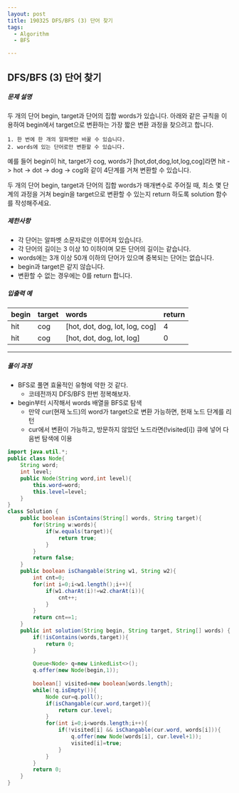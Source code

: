```yaml
---
layout: post
title: 190325 DFS/BFS (3) 단어 찾기
tags:
  - Algorithm
  - BFS

---
```


## DFS/BFS (3) 단어 찾기

##### 문제 설명

두 개의 단어 begin, target과 단어의 집합 words가 있습니다. 아래와 같은 규칙을 이용하여 begin에서 target으로 변환하는 가장 짧은 변환 과정을 찾으려고 합니다.

```
1. 한 번에 한 개의 알파벳만 바꿀 수 있습니다.
2. words에 있는 단어로만 변환할 수 있습니다.
```

예를 들어 begin이 hit, target가 cog, words가 [hot,dot,dog,lot,log,cog]라면 hit -> hot -> dot -> dog -> cog와 같이 4단계를 거쳐 변환할 수 있습니다.

두 개의 단어 begin, target과 단어의 집합 words가 매개변수로 주어질 때, 최소 몇 단계의 과정을 거쳐 begin을 target으로 변환할 수 있는지 return 하도록 solution 함수를 작성해주세요.

##### 제한사항

- 각 단어는 알파벳 소문자로만 이루어져 있습니다.
- 각 단어의 길이는 3 이상 10 이하이며 모든 단어의 길이는 같습니다.
- words에는 3개 이상 50개 이하의 단어가 있으며 중복되는 단어는 없습니다.
- begin과 target은 같지 않습니다.
- 변환할 수 없는 경우에는 0를 return 합니다.

##### 입출력 예

| begin | target | words                          | return |
| :---- | :----- | :----------------------------- | :----- |
| hit   | cog    | [hot, dot, dog, lot, log, cog] | 4      |
| hit   | cog    | [hot, dot, dog, lot, log]      | 0      |

------

##### 풀이 과정

- BFS로 풀면 효율적인 유형에 약한 것 같다.
  - 코테전까지 DFS/BFS 한번 정복해보자.
- begin부터 시작해서 words 배열을 BFS로 탐색
  - 만약 cur(현재 노드)의 word가 target으로 변환 가능하면, 현재 노드 단계를 리턴
  - cur에서 변환이 가능하고, 방문하지 않았던 노드라면(!visited[i]) 큐에 넣어 다음번 탐색에 이용 

```java
import java.util.*;
public class Node{
    String word;
    int level;
    public Node(String word,int level){
        this.word=word;
        this.level=level;
    }
}
class Solution {
    public boolean isContains(String[] words, String target){
        for(String w:words){
            if(w.equals(target)){
                return true;
            }
        }
        return false;
    }
    public boolean isChangable(String w1, String w2){
        int cnt=0;
        for(int i=0;i<w1.length();i++){
            if(w1.charAt(i)!=w2.charAt(i)){
                cnt++;
            }
        }
        return cnt==1;
    }
    public int solution(String begin, String target, String[] words) {
        if(!isContains(words,target)){
            return 0;
        }
        
        Queue<Node> q=new LinkedList<>();
        q.offer(new Node(begin,1));
        
        boolean[] visited=new boolean[words.length];
        while(!q.isEmpty()){
            Node cur=q.poll();
            if(isChangable(cur.word,target)){
                return cur.level;
            }
            for(int i=0;i<words.length;i++){
                if(!visited[i] && isChangable(cur.word, words[i])){
                    q.offer(new Node(words[i], cur.level+1));
                    visited[i]=true;
                }
            }
        }
        return 0;
    }
}
```
